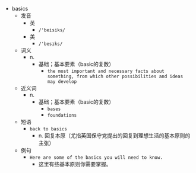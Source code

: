 - basics
  - 发音
    - 英
      - `/'beisiks/`
    - 美
      - `/'besɪks/`
  - 词义
    - n.
      - 基础；基本要素（basic的复数）
        - `the most important and necessary facts about something, from which other possibilities and ideas may develop`
  - 近义词
    - n.
      - 基础；基本要素（basic的复数）
        - `bases`
        - `foundations`
  - 短语
    - `back to basics`
      - n. 回复本原（尤指英国保守党提出的回复到理想生活的基本原则的主张） 
  - 例句
    - `Here are some of the basics you will need to know.`
      - 这里有些基本原则你需要掌握。

